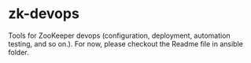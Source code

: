 # zk-devops
Tools for ZooKeeper devops (configuration, deployment, automation testing, and so on.). For now, please checkout the Readme file in ansible folder.

